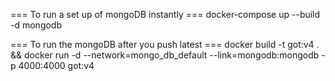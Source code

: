
=== To run a set up of mongoDB instantly ===
docker-compose up --build -d mongodb

=== To run the mongoDB after you push latest ===
docker build -t got:v4 . &&  docker run -d --network=mongo_db_default  --link=mongodb:mongodb -p 4000:4000 got:v4
